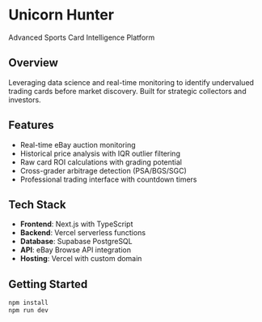# Unicorn Hunter

Advanced Sports Card Intelligence Platform

## Overview

Leveraging data science and real-time monitoring to identify undervalued trading cards before market discovery. Built for strategic collectors and investors.

## Features

- Real-time eBay auction monitoring
- Historical price analysis with IQR outlier filtering
- Raw card ROI calculations with grading potential
- Cross-grader arbitrage detection (PSA/BGS/SGC)
- Professional trading interface with countdown timers

## Tech Stack

- **Frontend**: Next.js with TypeScript
- **Backend**: Vercel serverless functions
- **Database**: Supabase PostgreSQL
- **API**: eBay Browse API integration
- **Hosting**: Vercel with custom domain

## Getting Started

```bash
npm install
npm run dev